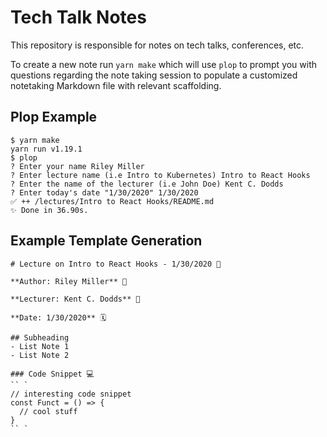 # Tech Talk Notes

This repository is responsible for notes on tech talks, conferences, etc.

To create a new note run `yarn make` which will use `plop` to prompt you with questions regarding the note taking session
to populate a customized notetaking Markdown file with relevant scaffolding.

## Plop Example
```
$ yarn make
yarn run v1.19.1
$ plop
? Enter your name Riley Miller
? Enter lecture name (i.e Intro to Kubernetes) Intro to React Hooks
? Enter the name of the lecturer (i.e John Doe) Kent C. Dodds
? Enter today's date "1/30/2020" 1/30/2020
✅ ++ /lectures/Intro to React Hooks/README.md
✨ Done in 36.90s.
```

## Example Template Generation
```
# Lecture on Intro to React Hooks - 1/30/2020 📝

**Author: Riley Miller** 🔎

**Lecturer: Kent C. Dodds** 🥃 

**Date: 1/30/2020** 🗓

## Subheading
- List Note 1
- List Note 2

### Code Snippet 💻
`` `
// interesting code snippet
const Funct = () => {
  // cool stuff
}
`` `
```

